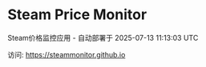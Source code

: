 # Steam Price Monitor

Steam价格监控应用 - 自动部署于 2025-07-13 11:13:03 UTC

访问: https://steammonitor.github.io
